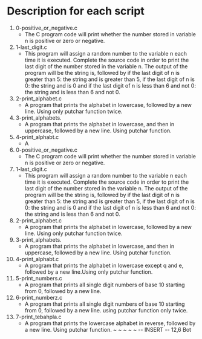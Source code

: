 # Description for each script

1. 0-positive_or_negative.c
   * The C program code will print whether the number stored in variable n is positive or zero or negative.
2. 1-last_digit.c
   * This program will assign a random number to the variable n each time it is executed. Complete the source code in order to print the last digit of the number stored in the variable n. The output of the program will be the string is, followed by if the last digit of n is greater than 5: the string and is greater than 5, if the last digit of n is 0: the string and is 0 and if the last digit of n is less than 6 and not 0: the string and is less than 6 and not 0.
3. 2-print_alphabet.c
   * A program that prints the alphabet in lowercase, followed by a new line. Using only putchar function twice.
4. 3-print_alphabets.
   * A program that prints the alphabet in lowercase, and then in uppercase, followed by a new line. Using putchar function.
5. 4-print_alphabt.c
   * A 
1. 0-positive_or_negative.c
   * The C program code will print whether the number stored in variable n is positive or zero or negative.
2. 1-last_digit.c
   * This program will assign a random number to the variable n each time it is executed. Complete the source code in order to print the last digit of the number stored in the variable n. The output of the program will be the string is, followed by if the last digit of n is greater than 5: the string and is greater than 5, if the last digit of n is 0: the string and is 0 and if the last digit of n is less than 6 and not 0: the string and is less than 6 and not 0.
3. 2-print_alphabet.c
   * A program that prints the alphabet in lowercase, followed by a new line. Using only putchar function twice.
4. 3-print_alphabets.
   * A program that prints the alphabet in lowercase, and then in uppercase, followed by a new line.
 Using putchar function.
5. 4-print_alphabt.c
   * A program that prints the alphabet in lowercase except q and e, followed by a new line.Using only putchar function.
6. 5-print_numbers.c
   * A program that prints all single digit numbers of base 10 starting from 0, followed by a new line.
7. 6-print_numberz.c
   * A program that prints all single digit numbers of base 10 starting from 0, followed by a new line. using putchar function only twice.
8. 7-print_tebahpla.c
   * A program that prints the lowercase alphabet in reverse, followed by a new line. Using putchar function.
~
~
~
~
~
-- INSERT --                                                                      12,6          Bot
 
